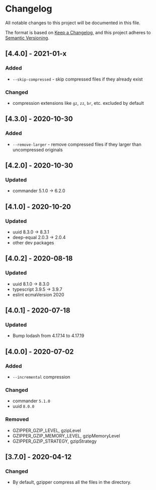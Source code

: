 # Changelog

All notable changes to this project will be documented in this file.

The format is based on [Keep a Changelog](https://keepachangelog.com/en/1.0.0/),
and this project adheres to [Semantic Versioning](https://semver.org/spec/v2.0.0.html).

## [4.4.0] - 2021-01-x

### Added

- `--skip-compressed` - skip compressed files if they already exist

### Changed

- compression extensions like `gz`, `zz`, `br`, etc. excluded by default

## [4.3.0] - 2020-10-30

### Added

- `--remove-larger` - remove compressed files if they larger than uncompressed originals

## [4.2.0] - 2020-10-30

### Updated

- commander 5.1.0 -> 6.2.0

## [4.1.0] - 2020-10-20

### Updated

- uuid 8.3.0 -> 8.3.1
- deep-equal 2.0.3 -> 2.0.4
- other dev packages

## [4.0.2] - 2020-08-18

### Updated

- uuid 8.1.0 -> 8.3.0
- typescript 3.9.5 -> 3.9.7
- eslint ecmaVersion 2020

## [4.0.1] - 2020-07-18

### Updated

- Bump lodash from 4.17.14 to 4.17.19

## [4.0.0] - 2020-07-02

### Added

- `--incremental` compression

### Changed

- commander `5.1.0`
- uuid `8.0.0`

### Removed

- GZIPPER_GZIP_LEVEL, gzipLevel
- GZIPPER_GZIP_MEMORY_LEVEL, gzipMemoryLevel
- GZIPPER_GZIP_STRATEGY, gzipStrategy

## [3.7.0] - 2020-04-12

### Changed

- By default, gzipper compress all the files in the directory.
